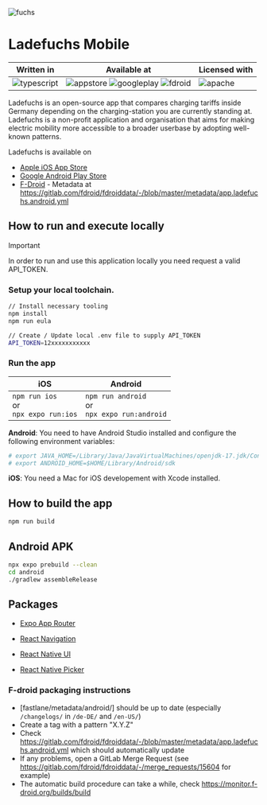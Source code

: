 ![fuchs](https://github.com/user-attachments/assets/9ebc8045-7652-4389-a7c9-f49233d35c57)

# Ladefuchs Mobile

<table>
  <thead>
  <th>Written in</th>
  <th>Available at</th>
  <th>Licensed with</th>
  </thead>
  <td>
    <img alt="typescript" src="https://img.shields.io/badge/-typescript-3178C6?style=flat-square&logo=typescript&logoColor=white" />
  </td>
  <td>
    <img alt="appstore" src="https://img.shields.io/badge/-AppStore-0D96F6?style=flat-square&logo=appstore&logoColor=white" />
    <img alt="googleplay" src="https://img.shields.io/badge/-GooglePlay-414141?style=flat-square&logo=googleplay&logoColor=white" />
    <img alt="fdroid" src="https://img.shields.io/badge/-FDroid-1976D2?style=flat-square&logo=fdroid&logoColor=white" />
  </td>
  <td>
    <img alt="apache" src="https://img.shields.io/badge/-Apache2-D22128?style=flat-square&logo=apache&logoColor=white" />
  </td>
</table>

Ladefuchs is an open-source app that compares charging tariffs inside Germany depending on the charging-station you are currently standing at. Ladefuchs is a non-profit application and organisation that aims for making electric mobility more accessible to a broader userbase by adopting well-known patterns.


Ladefuchs is available on 
* [Apple iOS App Store](https://apps.apple.com/de/app/ladefuchs/id1522882164)
* [Google Android Play Store](https://play.google.com/store/apps/details?id=app.ladefuchs.android)
* [F-Droid](https://f-droid.org/de/packages/app.ladefuchs.android/) - Metadata at https://gitlab.com/fdroid/fdroiddata/-/blob/master/metadata/app.ladefuchs.android.yml

## How to run and execute locally

> [!IMPORTANT]
> In order to run and use this application locally you need request a valid API_TOKEN.

### Setup your local toolchain.

```bash
// Install necessary tooling
npm install
npm run eula

// Create / Update local .env file to supply API_TOKEN
API_TOKEN=12xxxxxxxxxxx
```

### Run the app

|iOS|Android|
|-|-|
|`npm run ios`<br />or<br />`npx expo run:ios`|`npm run android`<br />or<br />`npx expo run:android`|

**Android**: You need to have Android Studio installed and configure the following environment variables:
```sh
# export JAVA_HOME=/Library/Java/JavaVirtualMachines/openjdk-17.jdk/Contents/Home
# export ANDROID_HOME=$HOME/Library/Android/sdk
```
**iOS**: You need a Mac for iOS developement with Xcode installed.

## How to build the app

```bash
npm run build
```

## Android APK

```bash
npx expo prebuild --clean
cd android
./gradlew assembleRelease
```


## Packages

- [Expo App Router](https://docs.expo.dev/router/create-pages/)
- [React Navigation](https://reactnavigation.org/docs/header-buttons)

- [React Native UI](https://reactnativeelements.com/)
- [React Native Picker](https://github.com/react-native-picker/picker)


### F-droid packaging instructions
* [fastlane/metadata/android/] should be up to date (especially `/changelogs/` in `/de-DE/` and `/en-US/`)
* Create a tag with a pattern "X.Y.Z"
* Check https://gitlab.com/fdroid/fdroiddata/-/blob/master/metadata/app.ladefuchs.android.yml which should automatically update
* If any problems, open a GitLab Merge Request (see https://gitlab.com/fdroid/fdroiddata/-/merge_requests/15604 for example)
* The automatic build procedure can take a while, check https://monitor.f-droid.org/builds/build
